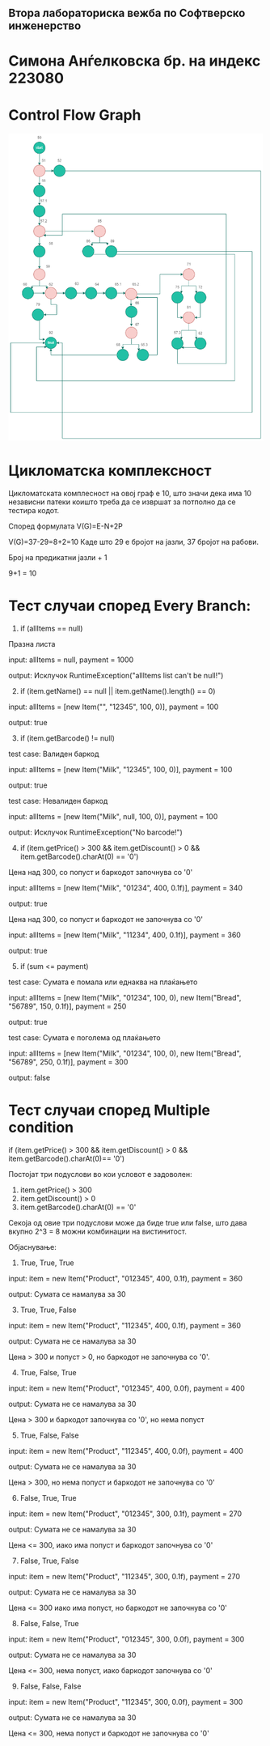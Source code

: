 ## Втора лабораториска вежба по Софтверско инженерство
# Симона Анѓелковска бр. на индекс 223080

# Control Flow Graph

![Alt text](https://github.com/AnSimona/SI_2024_lab2_223080/blob/master/final_diagram.png?raw=true)

# Цикломатска комплексност

Цикломатската комплесност на овој граф е 10, што значи дека има 10 независни патеки коишто треба да се извршат за потполно да се тестира кодот. 

Според формулата V(G)=E-N+2P

V(G)=37-29=8+2=10 Каде што 29 е бројот на јазли, 37 бројот на рабови.

Број на предикатни јазли + 1 

9+1 = 10

# Тест случаи според Every Branch:

1. if (allItems == null)
   
Празна листа

input: allItems = null, payment = 1000

output: Исклучок RuntimeException("allItems list can't be null!")


2. if (item.getName() == null || item.getName().length() == 0)
   
input: allItems = [new Item("", "12345", 100, 0)], payment = 100

output: true


3. if (item.getBarcode() != null)
   
test case: Валиден баркод

input: allItems = [new Item("Milk", "12345", 100, 0)], payment = 100

output: true

test case: Невалиден баркод

input: allItems = [new Item("Milk", null, 100, 0)], payment = 100

output: Исклучок RuntimeException("No barcode!")


4. if (item.getPrice() > 300 && item.getDiscount() > 0 && item.getBarcode().charAt(0) == '0')

Цена над 300, со попуст и баркодот започнува со '0'

input: allItems = [new Item("Milk", "01234", 400, 0.1f)], payment = 340

output: true

Цена над 300, со попуст и баркодот не започнува со '0'

input: allItems = [new Item("Milk", "11234", 400, 0.1f)], payment = 360

output: true


5. if (sum <= payment)

test case: Сумата е помала или еднаква на плаќањето

input: allItems = [new Item("Milk", "01234", 100, 0), new Item("Bread", "56789", 150, 0.1f)], payment = 250

output: true

test case: Сумата е поголема од плаќањето

input: allItems = [new Item("Milk", "01234", 100, 0), new Item("Bread", "56789", 250, 0.1f)], payment = 300

output: false


#  Тест случаи според Multiple condition
if (item.getPrice() > 300 && item.getDiscount() > 0 && item.getBarcode().charAt(0)== '0')

Постојат три подуслови во кои условот е задоволен:
1. item.getPrice() > 300
2. item.getDiscount() > 0
3. item.getBarcode().charAt(0) == '0'
   
Секоја од овие три подуслови може да биде true или false, што дава вкупно 2^3 = 8 можни комбинации на вистинитост.

Објаснување: 

1. True, True, True
   
input: item = new Item("Product", "012345", 400, 0.1f), payment = 360

output: Сумата се намалува за 30


3. True, True, False
   
input: item = new Item("Product", "112345", 400, 0.1f), payment = 360

output: Сумата не се намалува за 30

Цена > 300 и попуст > 0, но баркодот не започнува со '0'.


4. True, False, True
   
input: item = new Item("Product", "012345", 400, 0.0f), payment = 400

output: Сумата не се намалува за 30

Цена > 300 и баркодот започнува со '0', но нема попуст


5. True, False, False

input: item = new Item("Product", "112345", 400, 0.0f), payment = 400

output: Сумата не се намалува за 30

Цена > 300, но нема попуст и баркодот не започнува со '0'


6. False, True, True
   
input: item = new Item("Product", "012345", 300, 0.1f), payment = 270

output: Сумата не се намалува за 30

Цена <= 300, иако има попуст и баркодот започнува со '0'



7. False, True, False
   
input: item = new Item("Product", "112345", 300, 0.1f), payment = 270

output: Сумата не се намалува за 30

Цена <= 300 иако има попуст, но баркодот не започнува со '0'


8. False, False, True

input: item = new Item("Product", "012345", 300, 0.0f), payment = 300

output: Сумата не се намалува за 30

Цена <= 300, нема попуст, иако баркодот започнува со '0'


9. False, False, False
   
input: item = new Item("Product", "112345", 300, 0.0f), payment = 300

output: Сумата не се намалува за 30

Цена <= 300, нема попуст и баркодот не започнува со '0'

